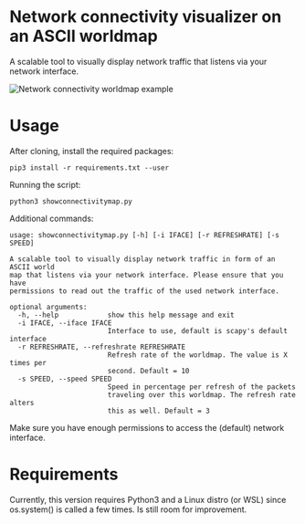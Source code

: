 # Network connectivity visualizer on an ASCII worldmap

A scalable tool to visually display network traffic that listens via your network interface.

![Network connectivity worldmap example](https://raw.githubusercontent.com/f13rce/ConnectivityASCIIWorldmap/master/ExampleImage.png)

# Usage

After cloning, install the required packages:

``pip3 install -r requirements.txt --user``

Running the script:

``python3 showconnectivitymap.py``

Additional commands:

```
usage: showconnectivitymap.py [-h] [-i IFACE] [-r REFRESHRATE] [-s SPEED]

A scalable tool to visually display network traffic in form of an ASCII world
map that listens via your network interface. Please ensure that you have
permissions to read out the traffic of the used network interface.

optional arguments:
  -h, --help            show this help message and exit
  -i IFACE, --iface IFACE
                        Interface to use, default is scapy's default interface
  -r REFRESHRATE, --refreshrate REFRESHRATE
                        Refresh rate of the worldmap. The value is X times per
                        second. Default = 10
  -s SPEED, --speed SPEED
                        Speed in percentage per refresh of the packets
                        traveling over this worldmap. The refresh rate alters
                        this as well. Default = 3
```

Make sure you have enough permissions to access the (default) network interface.

# Requirements

Currently, this version requires Python3 and a Linux distro (or WSL) since os.system() is called a few times. Is still room for improvement.
